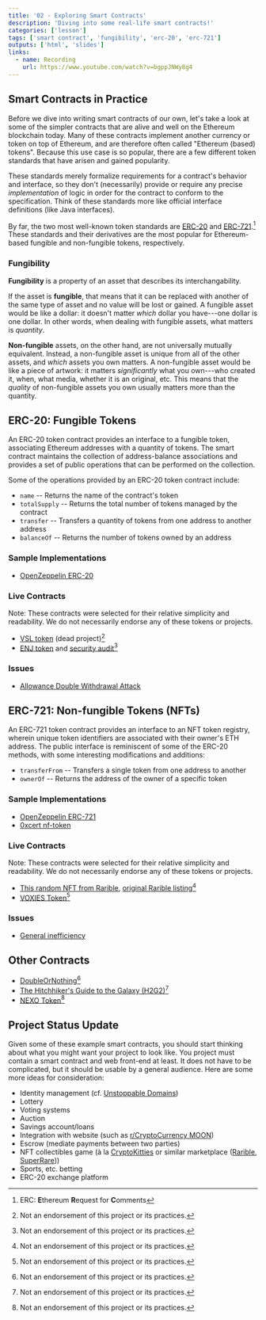 ```yaml
---
title: '02 - Exploring Smart Contracts'
description: 'Diving into some real-life smart contracts!'
categories: ['lesson']
tags: ['smart contract', 'fungibility', 'erc-20', 'erc-721']
outputs: ['html', 'slides']
links:
  - name: Recording
    url: https://www.youtube.com/watch?v=bgppJNWy8g4
---
```


## Smart Contracts in Practice

Before we dive into writing smart contracts of our own, let's take a look at some of the simpler contracts that are alive and well on the Ethereum blockchain today. Many of these contracts implement another currency or token on top of Ethereum, and are therefore often called "Ethereum (based) tokens". Because this use case is so popular, there are a few different token standards that have arisen and gained popularity.

These standards merely formalize requirements for a contract's behavior and interface, so they don't (necessarily) provide or require any precise _implementation_ of logic in order for the contract to conform to the specification. Think of these standards more like official interface definitions (like Java interfaces).

By far, the two most well-known token standards are [ERC-20](https://eips.ethereum.org/EIPS/eip-20) and [ERC-721](https://eips.ethereum.org/EIPS/eip-721).[^erc-meaning] These standards and their derivatives are the most popular for Ethereum-based fungible and non-fungible tokens, respectively.

[^erc-meaning]: ERC: **E**thereum **R**equest for **C**omments

### Fungibility

**Fungibility** is a property of an asset that describes its interchangability.

If the asset is **fungible**, that means that it can be replaced with another of the same type of asset and no value will be lost or gained. A fungible asset would be like a dollar: it doesn't matter _which_ dollar you have---one dollar is one dollar. In other words, when dealing with fungible assets, what matters is _quantity_.

**Non-fungible** assets, on the other hand, are not universally mutually equivalent. Instead, a non-fungible asset is unique from all of the other assets, and _which_ assets you own matters. A non-fungible asset would be like a piece of artwork: it matters _significantly_ what you own---who created it, when, what media, whether it is an original, etc. This means that the _quality_ of non-fungible assets you own usually matters more than the quantity.

## ERC-20: Fungible Tokens

An ERC-20 token contract provides an interface to a fungible token, associating Ethereum addresses with a quantity of tokens. The smart contract maintains the collection of address-balance associations and provides a set of public operations that can be performed on the collection.

Some of the operations provided by an ERC-20 token contract include:

- `name` -- Returns the name of the contract's token
- `totalSupply` -- Returns the total number of tokens managed by the contract
- `transfer` -- Transfers a quantity of tokens from one address to another address
- `balanceOf` -- Returns the number of tokens owned by an address

### Sample Implementations

- [OpenZeppelin ERC-20](https://github.com/OpenZeppelin/openzeppelin-contracts/blob/master/contracts/token/ERC20/ERC20.sol)

### Live Contracts

Note: These contracts were selected for their relative simplicity and readability. We do not necessarily endorse any of these tokens or projects.

- [VSL token](https://etherscan.io/address/0xDb144CD0F15eE40AaC5602364B470d703d7e16b6#code) (dead project)[^not-an-endorsement]
- [ENJ token](https://etherscan.io/address/0xf629cbd94d3791c9250152bd8dfbdf380e2a3b9c#code) and [security audit](https://callisto.network/enjin-token-enj-security-audit/)[^not-an-endorsement]

### Issues

- [Allowance Double Withdrawal Attack](https://docs.google.com/document/d/1YLPtQxZu1UAvO9cZ1O2RPXBbT0mooh4DYKjA_jp-RLM/edit)

## ERC-721: Non-fungible Tokens (NFTs)

An ERC-721 token contract provides an interface to an NFT token registry, wherein unique token identifiers are associated with their owner's ETH address. The public interface is reminiscent of some of the ERC-20 methods, with some interesting modifications and additions:

- `transferFrom` -- Transfers a single token from one address to another
- `ownerOf` -- Returns the address of the owner of a specific token

### Sample Implementations

- [OpenZeppelin ERC-721](https://github.com/OpenZeppelin/openzeppelin-contracts/blob/master/contracts/token/ERC721/ERC721.sol)
- [0xcert nf-token](https://github.com/0xcert/ethereum-erc721/blob/master/src/contracts/tokens/nf-token.sol)

### Live Contracts

Note: These contracts were selected for their relative simplicity and readability. We do not necessarily endorse any of these tokens or projects.

- [This random NFT from Rarible](https://etherscan.io/address/0x0a59849de1e4bd9cb9fcfe303678523fba10de33#code), [original Rarible listing](https://rarible.com/rimowa_metaverse)[^not-an-endorsement]
- [VOXIES Token](https://etherscan.io/address/0xe3435edbf54b5126e817363900234adfee5b3cee#code)[^not-an-endorsement]

### Issues

- [General inefficiency](https://medium.com/alphawallet/epic-fail-the-consequences-of-poor-erc-design-what-you-can-do-about-it-503e19c750)

## Other Contracts

- [DoubleOrNothing](https://etherscan.io/address/0x66d58f0a2a44742688843ceb8c0fa8d8567e3c54#code)[^not-an-endorsement]
- [The Hitchhiker's Guide to the Galaxy (H2G2)](https://etherscan.io/address/0xb957d92d7feae5be6877aa94997de6dcd36b65f4#code)[^not-an-endorsement]
- [NEXO Token](https://etherscan.io/address/0xb62132e35a6c13ee1ee0f84dc5d40bad8d815206#code)[^not-an-endorsement]

[^not-an-endorsement]: Not an endorsement of this project or its practices.

## Project Status Update

Given some of these example smart contracts, you should start thinking about what you might want your project to look like. You project must contain a smart contract and web front-end at least. It does not have to be complicated, but it should be usable by a general audience. Here are some more ideas for consideration:

- Identity management (cf. [Unstoppable Domains](https://unstoppabledomains.com/))
- Lottery
- Voting systems
- Auction
- Savings account/loans
- Integration with website (such as [r/CryptoCurrency MOON](https://www.reddit.com/r/CryptoCurrency/))
- Escrow (mediate payments between two parties)
- NFT collectibles game (à la [CryptoKitties](https://www.cryptokitties.co/) or similar marketplace ([Rarible](https://rarible.com/), [SuperRare](https://www.superrare.co/)))
- Sports, etc. betting
- ERC-20 exchange platform
